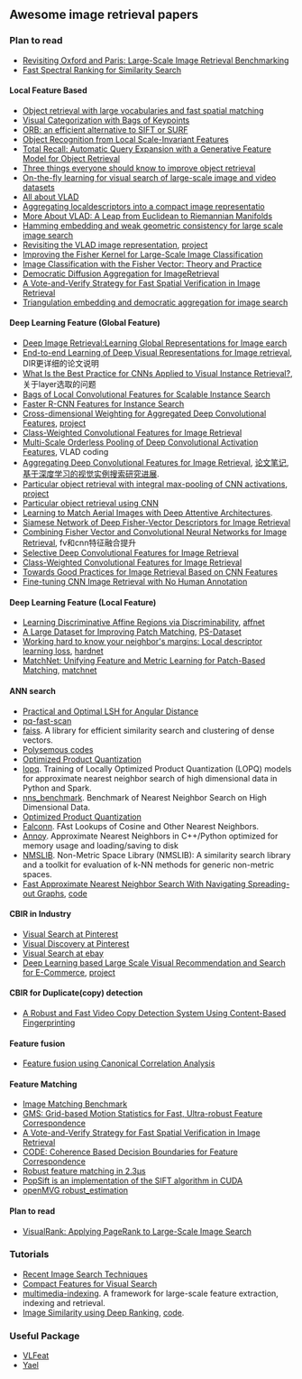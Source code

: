 ## Awesome image retrieval papers

### Plan to read

- [Revisiting Oxford and Paris: Large-Scale Image Retrieval Benchmarking]()
- [Fast Spectral Ranking for Similarity Search](http://cn.arxiv.org/pdf/1703.06935.pdf)

#### Local Feature Based

- [Object retrieval with large vocabularies and fast spatial matching](https://www.robots.ox.ac.uk/~vgg/publications/papers/philbin07.pdf)
- [Visual Categorization with Bags of Keypoints](http://www.cs.princeton.edu/courses/archive/fall09/cos429/papers/csurka-eccv-04.pdf)
- [ORB: an efficient alternative to SIFT or SURF](https://www.willowgarage.com/sites/default/files/orb_final.pdf)
- [Object Recognition from Local Scale-Invariant Features](http://www.cs.ubc.ca/~lowe/papers/iccv99.pdf)
- [Total Recall: Automatic Query Expansion with a Generative Feature Model for Object Retrieval](https://www.robots.ox.ac.uk/~vgg/publications/papers/philbin07.pdf)
- [Three things everyone should know to improve object retrieval](https://www.robots.ox.ac.uk/~vgg/publications/2012/Arandjelovic12/arandjelovic12.pdf)
- [On-the-fly learning for visual search of large-scale image and video datasets](https://www.robots.ox.ac.uk/~vgg/publications/2015/Chatfield15/chatfield15.pdf)
- [All about VLAD]()
- [Aggregating localdescriptors into a compact image representatio]()
- [More About VLAD: A Leap from Euclidean to Riemannian Manifolds]()
- [Hamming embedding and weak geometric consistency for large scale image search]()
- [Revisiting the VLAD image representation](https://hal.inria.fr/hal-00840653v1/document), [project](https://github.com/jorjasso/VLAD/blob/master/VLADlib/VLAD.py)
- [Improving the Fisher Kernel for Large-Scale Image Classification](https://www.robots.ox.ac.uk/~vgg/rg/papers/peronnin_etal_ECCV10.pdf)
- [Image Classification with the Fisher Vector: Theory and Practice](https://hal.inria.fr/hal-00830491/document)
- [Democratic Diffusion Aggregation for ImageRetrieval]()
- [A Vote-and-Verify Strategy for Fast Spatial Verification in Image Retrieval]()
- [Triangulation embedding and democratic aggregation for image search]()

#### Deep Learning Feature (Global Feature)

- [Deep Image Retrieval:Learning Global Representations for Image earch](https://arxiv.org/abs/1604.01325)
- [End-to-end Learning of Deep Visual Representations for Image retrieval](), DIR更详细的论文说明
- [What Is the Best Practice for CNNs Applied to Visual Instance Retrieval?](), 关于layer选取的问题
- [Bags of Local Convolutional Features for Scalable Instance Search](https://arxiv.org/abs/1604.01325)
- [Faster R-CNN Features for Instance Search](https://github.com/imatge-upc/retrieval-2016-deepvision)
- [Cross-dimensional Weighting for Aggregated Deep Convolutional Features](https://arxiv.org/abs/1512.04065), [project](https://github.com/yahoo/crow)
- [Class-Weighted Convolutional Features for Image Retrieval](https://github.com/imatge-upc/retrieval-2017-cam)
- [Multi-Scale Orderless Pooling of Deep Convolutional Activation Features](), VLAD coding
- [Aggregating Deep Convolutional Features for Image Retrieval](https://arxiv.org/abs/1510.07493), [论文笔记](https://zhuanlan.zhihu.com/p/23136747), [基于深度学习的视觉实例搜索研究进展](https://zhuanlan.zhihu.com/p/22265265).
- [Particular object retrieval with integral max-pooling of CNN activations](https://arxiv.org/abs/1511.05879), [project](http://cmp.felk.cvut.cz/~toliageo/soft.html)
- [Particular object retrieval using CNN](https://github.com/AaltoVision/Object-Retrieval)
- [Learning to Match Aerial Images with Deep Attentive Architectures](https://vision.cornell.edu/se3/wp-content/uploads/2016/04/1204.pdf).
- [Siamese Network of Deep Fisher-Vector Descriptors for Image Retrieval](https://arxiv.org/pdf/1702.00338v1.pdf)
- [Combining Fisher Vector and Convolutional Neural Networks for Image Retrieval](http://ceur-ws.org/Vol-1653/paper_19.pdf), fv和cnn特征融合提升
- [Selective Deep Convolutional Features for Image Retrieval](https://arxiv.org/pdf/1707.00809v1.pdf)
- [Class-Weighted Convolutional Features for Image Retrieval](https://github.com/imatge-upc/retrieval-2017-cam)
- [Towards Good Practices for Image Retrieval Based on CNN Features]()
- [Fine-tuning CNN Image Retrieval with No Human Annotation](https://arxiv.org/abs/1711.02512)

#### Deep Learning Feature (Local Feature)

- [Learning Discriminative Affine Regions via Discriminability](http://cn.arxiv.org/pdf/1711.06704.pdf), [affnet](https://github.com/ducha-aiki/affnet)
- [A Large Dataset for Improving Patch Matching](http://cn.arxiv.org/pdf/1801.01466.pdf), [PS-Dataset](https://github.com/rmitra/PS-Dataset)
- [Working hard to know your neighbor's margins: Local descriptor learning loss](), [hardnet](https://github.com/DagnyT/hardnet)
- [MatchNet: Unifying Feature and Metric Learning for Patch-Based Matching](), [matchnet](https://github.com/hanxf/matchnet)

#### ANN search

- [Practical and Optimal LSH for Angular Distance](chrome-extension://ikhdkkncnoglghljlkmcimlnlhkeamad/pdf-viewer/web/viewer.html?file=http%3A%2F%2Fpapers.nips.cc%2Fpaper%2F5893-practical-and-optimal-lsh-for-angular-distance.pdf)
- [pq-fast-scan](https://github.com/technicolor-research/pq-fast-scan)
- [faiss](https://github.com/facebookresearch/faiss). A library for efficient similarity search and clustering of dense vectors.
- [Polysemous codes]()
- [Optimized Product Quantization](http://kaiminghe.com/cvpr13/index.html)
- [lopq](https://github.com/yahoo/lopq). Training of Locally Optimized Product Quantization (LOPQ) models for approximate nearest neighbor search of high dimensional data in Python and Spark.
- [nns_benchmark](https://github.com/DBWangGroupUNSW/nns_benchmark). Benchmark of Nearest Neighbor Search on High Dimensional Data.
- [Optimized Product Quantization](http://kaiminghe.com/cvpr13/index.html)
- [Falconn](https://github.com/FALCONN-LIB/FALCONN). FAst Lookups of Cosine and Other Nearest Neighbors.
- [Annoy](https://github.com/spotify/annoy). Approximate Nearest Neighbors in C++/Python optimized for memory usage and loading/saving to disk 
- [NMSLIB](https://github.com/searchivarius/nmslib). Non-Metric Space Library (NMSLIB): A similarity search library and a toolkit for evaluation of k-NN methods for generic non-metric spaces.
- [Fast Approximate Nearest Neighbor Search With Navigating Spreading-out Graphs](https://arxiv.org/abs/1707.00143), [code](https://github.com/ZJULearning/nsg)

#### CBIR in Industry

- [Visual Search at Pinterest]()
- [Visual Discovery at Pinterest]()
- [Visual Search at ebay]()
- [Deep Learning based Large Scale Visual Recommendation and Search for E-Commerce](https://arxiv.org/abs/1703.02344), [project](https://github.com/flipkart-incubator/fk-visual-search)

#### CBIR for Duplicate(copy) detection

- [A Robust and Fast Video Copy Detection System Using Content-Based Fingerprinting](https://www.google.com/url?sa=t&rct=j&q=&esrc=s&source=web&cd=3&cad=rja&uact=8&ved=0ahUKEwiisbW0maXYAhXLOY8KHUw0AEsQFgg7MAI&url=https%3A%2F%2Fpdfs.semanticscholar.org%2F7b4f%2F68e227999da8ffc6dc9f7fd34da5ebaad09f.pdf&usg=AOvVaw0mZvcT7VhEuEm68oieXLv-)

#### Feature fusion

- [Feature fusion using Canonical Correlation Analysis](https://github.com/mhaghighat/ccaFuse)

#### Feature Matching

- [Image Matching Benchmark](https://arxiv.org/pdf/1709.03917.pdf)
- [GMS: Grid-based Motion Statistics for Fast, Ultra-robust Feature Correspondence](https://github.com/JiawangBian/GMS-Feature-Matcher)
- [A Vote-and-Verify Strategy for Fast Spatial Verification in Image Retrieval](https://github.com/vote-and-verify/vote-and-verify)
- [CODE: Coherence Based Decision Boundaries for Feature Correspondence]()
- [Robust feature matching in 2.3µs](https://www.edwardrosten.com/work/taylor_2009_robust.pdf)
- [PopSift is an implementation of the SIFT algorithm in CUDA](https://github.com/alicevision/popsift)
- [openMVG robust_estimation](https://github.com/openMVG/openMVG/tree/e3a0bde5e9c676d1cb663a38f7e74c771324d69a/src/openMVG/robust_estimation)

#### Plan to read

- [VisualRank: Applying PageRank to Large-Scale Image Search]()

### Tutorials

- [Recent Image Search Techniques](http://cvpr2016.thecvf.com/program/tutorials)
- [Compact Features for Visual Search](http://cvpr2016.thecvf.com/program/tutorials)
- [multimedia-indexing](https://github.com/MKLab-ITI/multimedia-indexing). A framework for large-scale feature extraction, indexing and retrieval.
- [Image Similarity using Deep Ranking](https://medium.com/@akarshzingade/image-similarity-using-deep-ranking-c1bd83855978), [code](https://github.com/akarshzingade/image-similarity-deep-ranking).

### Useful Package

- [VLFeat](http://www.vlfeat.org/)
- [Yael](http://yael.gforge.inria.fr/)
